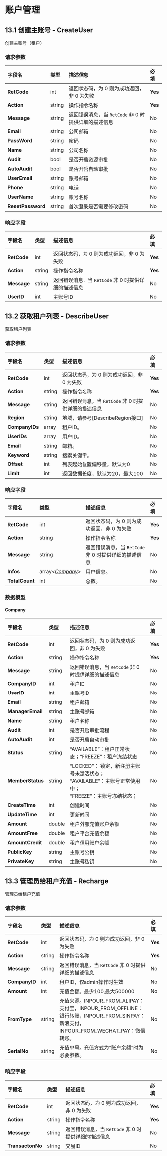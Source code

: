 



# 账户管理


    
    
## 13.1 创建主账号 - CreateUser

创建主账号（租户）

### 请求参数



    
    
| 字段名 | 类型 | 描述信息 | 必填 |
|:---|:---|:---|:---|
| **RetCode** | int | 返回状态码，为 0 则为成功返回，非 0 为失败 | **Yes** |
| **Action** | string | 操作指令名称 | **Yes** |
| **Message** | string | 返回错误消息，当 `RetCode` 非 0 时提供详细的描述信息 | No |
| **Email** | string | 公司邮箱 | No |
| **PassWord** | string | 密码 | No |
| **Name** | string | 公司名称 | No |
| **Audit** | bool | 是否开启资源审批 | No |
| **AutoAudit** | bool | 是否开启自动审批 | No |
| **UserEmail** | string | 账号邮箱 | No |
| **Phone** | string | 电话 | No |
| **UserName** | string | 账号名称 | No |
| **ResetPassword** | string | 首次登录是否需要修改密码 | No |

### 响应字段



    
    
| 字段名 | 类型 | 描述信息 | 必填 |
|:---|:---|:---|:---|
| **RetCode** | int | 返回状态码，为 0 则为成功返回，非 0 为失败 | **Yes** |
| **Action** | string | 操作指令名称 | **Yes** |
| **Message** | string | 返回错误消息，当 `RetCode` 非 0 时提供详细的描述信息 | No |
| **UserID** | int | 主账号ID | No |





    
    
## 13.2 获取租户列表 - DescribeUser

获取租户列表

### 请求参数



    
    
| 字段名 | 类型 | 描述信息 | 必填 |
|:---|:---|:---|:---|
| **RetCode** | int | 返回状态码，为 0 则为成功返回，非 0 为失败 | **Yes** |
| **Action** | string | 操作指令名称 | **Yes** |
| **Message** | string | 返回错误消息，当 `RetCode` 非 0 时提供详细的描述信息 | No |
| **Region** | string | 地域，请参考[DescribeRegion接口] | No |
| **CompanyIDs** | array<int> | 租户ID。 | No |
| **UserIDs** | array<int> | 用户ID。 | No |
| **Email** | string | 邮箱。 | No |
| **Keyword** | string | 搜索关键字。 | No |
| **Offset** | int | 列表起始位置偏移量，默认为0 | No |
| **Limit** | int | 返回数据长度，默认为20，最大100 | No |

### 响应字段



    
    
| 字段名 | 类型 | 描述信息 | 必填 |
|:---|:---|:---|:---|
| **RetCode** | int | 返回状态码，为 0 则为成功返回，非 0 为失败 | **Yes** |
| **Action** | string | 操作指令名称 | **Yes** |
| **Message** | string | 返回错误消息，当 `RetCode` 非 0 时提供详细的描述信息 | No |
| **Infos** | array<[*Company*](#Company)> | 用户信息。 | No |
| **TotalCount** | int | 总数。 | No |



### 数据模型


    
#### Company

    
    
| 字段名 | 类型 | 描述信息 | 必填 |
|:---|:---|:---|:---|
| **RetCode** | int | 返回状态码，为 0 则为成功返回，非 0 为失败 | **Yes** |
| **Action** | string | 操作指令名称 | **Yes** |
| **Message** | string | 返回错误消息，当 `RetCode` 非 0 时提供详细的描述信息 | No |
| **CompanyID** | int | 租户ID | No |
| **UserID** | int | 主账号ID | No |
| **Email** | string | 租户邮箱 | No |
| **ManagerEmail** | string | 主账号邮箱 | No |
| **Name** | string | 租户名称 | No |
| **Audit** | int | 是否开启审批流程 | No |
| **AutoAudit** | int | 是否开启自动审批 | No |
| **Status** | string | “AVAILABLE”：租户正常状态；“FREEZE”：租户冻结状态 | No |
| **MemberStatus** | string | “LOCKED”： 锁定，新注册主账号未激活状态；<br />“AVAILABLE”：主账号正常使用中；<br /> “FREEZE”：主账号冻结状态； | No |
| **CreateTime** | int | 创建时间 | No |
| **UpdateTime** | int | 更新时间 | No |
| **Amount** | double | 租户外部充值账户余额 | No |
| **AmountFree** | double | 租户平台充值余额 | No |
| **AmountCredit** | double | 租户信用账户余额 | No |
| **PublicKey** | string | 主账号公钥 | No |
| **PrivateKey** | string | 主账号私钥 | No |
    

    

    





    
    
## 13.3 管理员给租户充值 - Recharge

管理员给租户充值

### 请求参数



    
    
| 字段名 | 类型 | 描述信息 | 必填 |
|:---|:---|:---|:---|
| **RetCode** | int | 返回状态码，为 0 则为成功返回，非 0 为失败 | **Yes** |
| **Action** | string | 操作指令名称 | **Yes** |
| **Message** | string | 返回错误消息，当 `RetCode` 非 0 时提供详细的描述信息 | No |
| **CompanyID** | int | 租户ID，仅admin操作时生效 | No |
| **Amount** | int | 充值金额。最少100,最大500000 | No |
| **FromType** | string | 充值来源。INPOUR_FROM_ALIPAY：支付宝，INPOUR_FROM_OFFLINE：银行转账，INPOUR_FROM_SINPAY：新浪支付，INPOUR_FROM_WECHAT_PAY：微信转账。 | No |
| **SerialNo** | string | 充值单号。充值方式为“账户余额”时为必要参数。 | No |

### 响应字段



    
    
| 字段名 | 类型 | 描述信息 | 必填 |
|:---|:---|:---|:---|
| **RetCode** | int | 返回状态码，为 0 则为成功返回，非 0 为失败 | **Yes** |
| **Action** | string | 操作指令名称 | **Yes** |
| **Message** | string | 返回错误消息，当 `RetCode` 非 0 时提供详细的描述信息 | No |
| **TransactonNo** | string | 交易ID | No |









